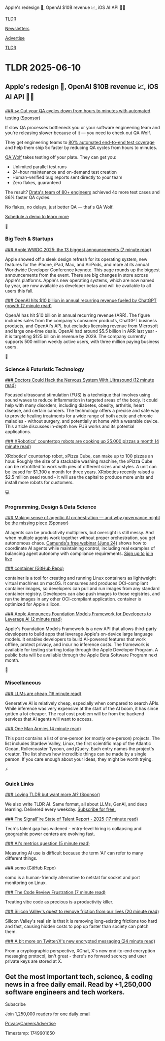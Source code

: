 Apple's redesign 📱, OpenAI $10B revenue 📈, iOS AI API 👨‍💻

[TLDR](/)

[Newsletters](/newsletters)

[Advertise](https://advertise.tldr.tech/)

[TLDR](/)

# TLDR 2025-06-10

## Apple's redesign 📱, OpenAI $10B revenue 📈, iOS AI API 👨‍💻

### 

[### ✂️ Cut your QA cycles down from hours to minutes with automated testing (Sponsor)](https://www.qawolf.com?utm_source=tldr&amp;utm_medium=newsletter&amp;utm_campaign=ACQ_All_Demo_Conversions__NewsletterAudience_-_Newsletter_CutQACycles_20250610-None_Experiment-FALSE&amp;utm_term=headline-CutYouQACyclesDownFromHoursToMinutesWithAutomatedTesting&amp;utm_content=CutQACycles_ScheduleADemoToLearnMore__Headline%3ACutYouQACyclesDownFromHoursToMinutesWithAutomatedTesting____Newsletter-PrimaryPlacement_20250610_v1_)

If slow QA processes bottleneck you or your software engineering team and you're releasing slower because of it — you need to check out QA Wolf.

They get engineering teams to [80% automated end-to-end test coverage](https://www.qawolf.com/how-it-works?utm_source=tldr&utm_medium=newsletter&utm_campaign=ACQ_All_Demo_Conversions__NewsletterAudience_-_Newsletter_CutQACycles_20250610-None_Experiment-FALSE&utm_term=body-80PercentAutomatedEndToEndTestCoverage&utm_content=CutQACycles_ScheduleADemoToLearnMore__Headline%3ACutYouQACyclesDownFromHoursToMinutesWithAutomatedTesting____Newsletter-PrimaryPlacement_20250610_v1_) and help them ship 5x faster by reducing QA cycles from hours to minutes.

[QA Wolf](https://www.qawolf.com?utm_source=tldr&utm_medium=newsletter&utm_campaign=ACQ_All_Demo_Conversions__NewsletterAudience_-_Newsletter_CutQACycles_20250610-None_Experiment-FALSE&utm_term=body-QAWolf&utm_content=CutQACycles_ScheduleADemoToLearnMore__Headline%3ACutYouQACyclesDownFromHoursToMinutesWithAutomatedTesting____Newsletter-PrimaryPlacement_20250610_v1_) takes testing off your plate. They can get you:

* Unlimited parallel test runs
* 24-hour maintenance and on-demand test creation
* Human-verified bug reports sent directly to your team
* Zero flakes, guaranteed

The result? [Drata's team of 80+ engineers](https://www.qawolf.com/case-studies/drata?utm_source=tldr&utm_medium=newsletter&utm_campaign=ACQ_All_Demo_Conversions__NewsletterAudience_-_Newsletter_CutQACycles_20250610-None_Experiment-FALSE&utm_term=body-DratasTeamOf80PlusEngineers&utm_content=CutQACycles_ScheduleADemoToLearnMore__Headline%3ACutYouQACyclesDownFromHoursToMinutesWithAutomatedTesting____Newsletter-PrimaryPlacement_20250610_v1_) achieved 4x more test cases and 86% faster QA cycles.

No flakes, no delays, just better QA — that's QA Wolf.

[Schedule a demo to learn more](https://www.qawolf.com?utm_source=tldr&utm_medium=newsletter&utm_campaign=ACQ_All_Demo_Conversions__NewsletterAudience_-_Newsletter_CutQACycles_20250610-None_Experiment-FALSE&utm_term=cta-ScheduleADemoToLearnMore&utm_content=CutQACycles_ScheduleADemoToLearnMore__Headline%3ACutYouQACyclesDownFromHoursToMinutesWithAutomatedTesting____Newsletter-PrimaryPlacement_20250610_v1_)

📱

### Big Tech & Startups

[### Apple WWDC 2025: the 13 biggest announcements (7 minute read)](https://www.theverge.com/news/682769/apple-wwdc-2025-biggest-announcements-ios-26?utm_source=tldrnewsletter)

Apple showed off a sleek design refresh for its operating system, new features for the iPhone, iPad, Mac, and AirPods, and more at its annual Worldwide Developer Conference keynote. This page rounds up the biggest announcements from the event. There are big changes in store across Apple's platforms. Apple's new operating systems, which are now named by year, are now available as developer betas and will be available to all users this fall.

[### OpenAI hits $10 billion in annual recurring revenue fueled by ChatGPT growth (2 minute read)](https://www.cnbc.com/2025/06/09/openai-hits-10-billion-in-annualized-revenue-fueled-by-chatgpt-growth.html?utm_source=tldrnewsletter)

OpenAI has hit $10 billion in annual recurring revenue (ARR). The figure includes sales from the company's consumer products, ChatGPT business products, and OpenAI's API, but excludes licensing revenue from Microsoft and large one-time deals. OpenAI had around $5.5 billion in ARR last year - it is targeting $125 billion in revenue by 2029. The company currently supports 500 million weekly active users, with three million paying business users.

🚀

### Science & Futuristic Technology

[### Doctors Could Hack the Nervous System With Ultrasound (12 minute read)](https://spectrum.ieee.org/focused-ultrasound-stimulation-inflammation-diabetes?utm_source=tldrnewsletter)

Focused ultrasound stimulation (FUS) is a technique that involves using sound waves to reduce inflammation in targeted areas of the body. It could help with many disorders, including diabetes, obesity, arthritis, heart disease, and certain cancers. The technology offers a precise and safe way to provide healing treatments for a wide range of both acute and chronic maladies - without surgery, and potentially at home with a wearable device. This article discusses in-depth how FUS works and its potential applications.

[### XRobotics' countertop robots are cooking up 25,000 pizzas a month (4 minute read)](https://techcrunch.com/2025/06/09/xrobotics-countertop-robots-are-cooking-up-25000-pizzas-a-month/?utm_source=tldrnewsletter)

XRobotics' countertop robot, xPizza Cube, can make up to 100 pizzas an hour. Roughly the size of a stackable washing machine, the xPizza Cube can be retrofitted to work with pies of different sizes and styles. A unit can be leased for $1,300 a month for three years. XRobotics recently raised a $2.5 million seed round - it will use the capital to produce more units and install more robots for customers.

💻

### Programming, Design & Data Science

[### Making sense of agentic AI orchestration — and why governance might be the missing piece (Sponsor)](https://page.camunda.com/wb-agentic-orchestration-demystified?utm_medium=paid_leadgen&amp;utm_source=tldr&amp;utm_campaign=Webinar.AgenticOrchestrationDemystified.25Q2.June.EN&amp;utm_content=june_newsletter)

AI agents can be productivity multipliers, but oversight is still messy. And when multiple agents work together without proper orchestration, you get autonomous chaos. [Camunda's free webinar (June 24)](https://page.camunda.com/wb-agentic-orchestration-demystified?utm_medium=paid_leadgen&utm_source=tldr&utm_campaign=Webinar.AgenticOrchestrationDemystified.25Q2.June.EN&utm_content=june_newsletter) shows how to coordinate AI agents while maintaining control, including real examples of balancing agent autonomy with compliance requirements. [Sign up to join live](https://page.camunda.com/wb-agentic-orchestration-demystified?utm_medium=paid_leadgen&utm_source=tldr&utm_campaign=Webinar.AgenticOrchestrationDemystified.25Q2.June.EN&utm_content=june_newsletter)

[### container (GitHub Repo)](https://github.com/apple/container?utm_source=tldrnewsletter)

container is a tool for creating and running Linux containers as lightweight virtual machines on macOS. It consumes and produces OCI-compliant container images, so developers can pull and run images from any standard container registry. Developers can also push images to those registries, and run the images in any other OCI-compliant application. container is optimized for Apple silicon.

[### Apple Announces Foundation Models Framework for Developers to Leverage AI (2 minute read)](https://www.macrumors.com/2025/06/09/foundation-models-framework/?utm_source=tldrnewsletter)

Apple's Foundation Models Framework is a new API that allows third-party developers to build apps that leverage Apple's on-device large language models. It enables developers to build AI-powered features that work offline, protect privacy, and incur no inference costs. The framework is available for testing starting today through the Apple Developer Program. A public beta will be available through the Apple Beta Software Program next month.

🎁

### Miscellaneous

[### LLMs are cheap (16 minute read)](https://www.snellman.net/blog/archive/2025-06-02-llms-are-cheap/?utm_source=tldrnewsletter)

Generative AI is relatively cheap, especially when compared to search APIs. While inference was very expensive at the start of the AI boom, it has since gotten a lot cheaper. The real cost problem will be from the backend services that AI agents will want to access.

[### One Man Armies (4 minute read)](https://quarter--mile.com/One-Man-Armies?utm_source=tldrnewsletter)

This post contains a list of one-person (or mostly one-person) projects. The list includes Stardew Valley, Linux, the first scientific map of the Atlantic Ocean, Rollercoaster Tycoon, and jQuery. Each entry names the project's creator. The list shows how incredible things can be made by a single person. If you care enough about your ideas, they might be worth trying.

⚡

### Quick Links

[### Loving TLDR but want more AI? (Sponsor)](https://tldr.tech/ai/?utm_source=tldr&amp;utm_medium=newsletter&amp;utm_campaign=quicklinks06102025)

We also write TLDR AI. Same format, all about LLMs, GenAI, and deep learning. Delivered every weekday. [Subscribe for free.](https://tldr.tech/ai/?utm_source=tldr&utm_medium=newsletter&utm_campaign=quicklinks06102025)

[### The SignalFire State of Talent Report - 2025 (17 minute read)](https://www.signalfire.com/blog/signalfire-state-of-talent-report-2025?utm_source=tldrnewsletter)

Tech's talent gap has widened - entry-level hiring is collapsing and geographic power centers are evolving fast.

[### AI's metrics question (5 minute read)](https://www.ben-evans.com/benedictevans/2025/6/9/generative-ais-metrics-question?utm_source=tldrnewsletter)

Measuring AI use is difficult because the term 'AI' can refer to many different things.

[### somo (GitHub Repo)](https://github.com/theopfr/somo?utm_source=tldrnewsletter)

somo is a human-friendly alternative to netstat for socket and port monitoring on Linux.

[### The Code Review Frustration (7 minute read)](https://monadical.com/posts/vibe-code-how-to-stay-in-control.html?utm_source=tldrnewsletter)

Treating vibe code as precious is a productivity killer.

[### Silicon Valley's quest to remove friction from our lives (20 minute read)](https://www.strangeloopcanon.com/p/notes-on-friction?utm_source=tldrnewsletter)

Silicon Valley's real sin is that it is removing long-existing frictions too hard and fast, causing hidden costs to pop up faster than society can patch them.

[### A bit more on Twitter/X's new encrypted messaging (24 minute read)](https://blog.cryptographyengineering.com/2025/06/09/a-bit-more-on-twitter-xs-new-encrypted-messaging/?utm_source=tldrnewsletter)

From a cryptographic perspective, XChat, X's new end-to-end encryption messaging protocol, isn't great - there's no forward secrecy and user private keys are stored at X.

## Get the most important tech, science, & coding news in a free daily email. Read by +1,250,000 software engineers and tech workers.

Subscribe

Join 1,250,000 readers for [one daily email](/api/latest/tech)

[Privacy](/privacy)[Careers](https://jobs.ashbyhq.com/tldr.tech)[Advertise](/tech/advertise)

Timestamp: 1749601650